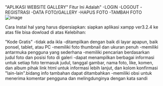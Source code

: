 "APLIKASI WEBSITE GALLERY"
Fitur Ini Adalah"
-LOGIN
-LOGOUT
-REGISTRASI
-DATA FOTO/GALLERY
-HAPUS FOTO
-TAMBAH FOTO
![image](https://github.com/yakobamin/gallery/assets/161670238/a6074a88-b64f-4c58-ab7c-f13addc2b0d9)


Cara Instal
hal yang harus dipersiapkan:
siapkan aplikasi xampp ver3.2.4 ke atas
file bisa dowload di atas
Kelebihan:

"Kode Gratis"
-tidak ada ikla
-ditampilkan dengan baik di layar apapun, baik ponsel, tablet, atau PC
-memiliki foto thumbnail dan ukuran penuh
-memiliki antarmuka pengguna yang sederhana 
-memiliki pencarian berdasarkan judul foto dan posisi foto di galeri
-dapat menampilkan berbagai informasi untuk setiap foto termasuk judul, tanggal gambar, nama foto, like, komen, dan album pihak link html untuk informasi lebih lanjut, dan kolom konfirmasi "lain-lain".bidang info tambahan dapat ditambahkan
-memiliki obsi untuk menerima komentar pengguna dan melingdunginya dengan kata sandi
